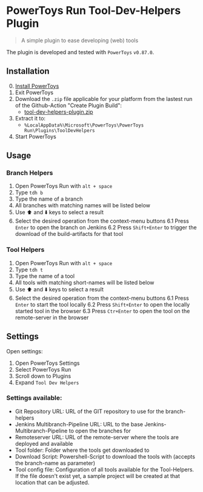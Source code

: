 # PowerToys Run Tool-Dev-Helpers Plugin

> A simple plugin to ease developing (web) tools

The plugin is developed and tested with `PowerToys` `v0.87.0`.

## Installation

0. [Install PowerToys](https://docs.microsoft.com/en-us/windows/powertoys/install)
1. Exit PowerToys
2. Download the `.zip` file applicable for your platform from the lastest run of the Github-Action "Create Plugin Build":
   - [tool-dev-helpers-plugin.zip](tool-dev-helpers-plugin.zip)
3. Extract it to:
   - `%LocalAppData%\Microsoft\PowerToys\PowerToys Run\Plugins\ToolDevHelpers`
4. Start PowerToys

## Usage

### Branch Helpers

1. Open PowerToys Run with `alt + space`
2. Type `tdh b`
3. Type the name of a branch
4. All branches with matching names will be listed below
5. Use ⬆️ and ⬇️ keys to select a result
6. Select the desired operation from the context-menu buttons
6.1 Press `Enter` to open the branch on Jenkins
6.2 Press `Shift+Enter` to trigger the download of the build-artifacts for that tool

### Tool Helpers

1. Open PowerToys Run with `alt + space`
2. Type `tdh t`
3. Type the name of a tool
4. All tools with matching short-names will be listed below
5. Use ⬆️ and ⬇️ keys to select a result
6. Select the desired operation from the context-menu buttons
6.1 Press `Enter` to start the tool locally
6.2 Press `Shift+Enter` to open the locally started tool in the browser
6.3 Press `Ctr+Enter` to open the tool on the remote-server in the browser

## Settings

Open settings:

1. Open PowerToys Settings
2. Select PowerToys Run
3. Scroll down to Plugins
4. Expand `Tool Dev Helpers`

### Settings available:

- Git Repository URL: URL of the GIT repository to use for the branch-helpers
- Jenkins Multibranch-Pipeline URL: URL to the base Jenkins-Multibranch-Pipeline to open the branches for
- Remoteserver URL: URL of the remote-server where the tools are deployed and available
- Tool folder: Folder where the tools get downloaded to
- Download Script: Powershell-Script to download the tools with (accepts the branch-name as parameter)
- Tool config file: Configuration of all tools available for the Tool-Helpers. If the file doesn't exist yet, a sample project will be created at that location that can be adjusted.
